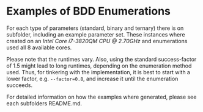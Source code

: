# Examples of BDD Enumerations #

For each type of parameters (standard, binary and ternary) there is on
subfolder, including an example parameter set. These instances where created
on an *Intel Core i7-3820QM CPU @ 2.70GHz* and enumerations used all 8
available cores.

Please note that the runtimes vary. Also, using the standard success-factor
of 1.5 might lead to long runtimes, depending on the enumeration method used.
Thus, for tinkering with the implementation, it is best to start with a lower
factor, e.g. `--factor=0.8`, and increase it until the enumeration succeeds.

For detailed information on how the examples where generated, please see each
subfolders README.md.
